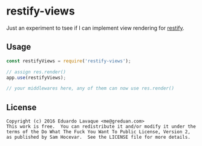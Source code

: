 # restify-views

Just an experiment to tsee if I can implement view rendering for
[restify](http://restify.com/).

## Usage

```js
const restifyViews = require('restify-views');

// assign res.render()
app.use(restifyViews);

// your middlewares here, any of them can now use res.render()
```

## License

```
Copyright (c) 2016 Eduardo Lavaque <me@greduan.com>
This work is free.  You can redistribute it and/or modify it under the
terms of the Do What The Fuck You Want To Public License, Version 2,
as published by Sam Hocevar.  See the LICENSE file for more details.
```
